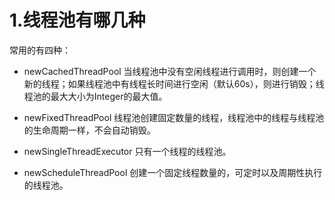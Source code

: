 # 1.线程池有哪几种

常用的有四种：

* newCachedThreadPool
  当线程池中没有空闲线程进行调用时，则创建一个新的线程；如果线程池中有线程长时间进行空闲（默认60s），则进行销毁；线程池的最大大小为Integer的最大值。

* newFixedThreadPool
  线程池创建固定数量的线程，线程池中的线程与线程池的生命周期一样，不会自动销毁。
* newSingleThreadExecutor
  只有一个线程的线程池。
* newScheduleThreadPool
  创建一个固定线程数量的，可定时以及周期性执行的线程池。



